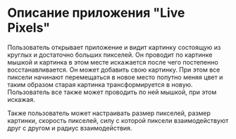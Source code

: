 # Описание приложения "Live Pixels"

Пользователь открывает приложение и видит картинку состоящую из круглых и достаточно больших пикселей. Он проводит по картинке мышкой и картинка в этом месте искажается после чего постепенно восстанавливается. Он может добавить свою картинку. При этом все пиксели начинают перемещаться в новое место попутно меняя цвет и таким образом старая картинка трансформируется в новую. Пользователь все также может проводить по ней мышкой, при этом искажая.

Также пользователь может настраивать размер пикселей, размер картинки, скорость пикселей, силу с которой пиксели взаимодействуют друг с другом и радиус взаимодействия.
